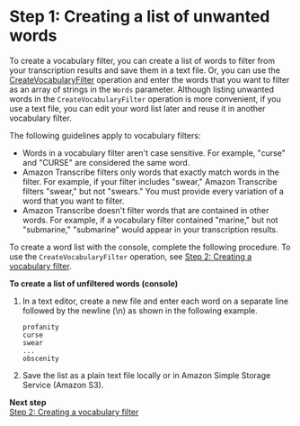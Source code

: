 # Step 1: Creating a list of unwanted words<a name="create-filter-file"></a>

To create a vocabulary filter, you can create a list of words to filter from your transcription results and save them in a text file\. Or, you can use the [CreateVocabularyFilter](API_CreateVocabularyFilter.md) operation and enter the words that you want to filter as an array of strings in the `Words` parameter\. Although listing unwanted words in the `CreateVocabularyFilter` operation is more convenient, if you use a text file, you can edit your word list later and reuse it in another vocabulary filter\. 

The following guidelines apply to vocabulary filters:
+ Words in a vocabulary filter aren't case sensitive\. For example, "curse" and "CURSE" are considered the same word\.
+ Amazon Transcribe filters only words that exactly match words in the filter\. For example, if your filter includes "swear," Amazon Transcribe filters "swear," but not "swears\." You must provide every variation of a word that you want to filter\.
+  Amazon Transcribe doesn't filter words that are contained in other words\. For example, if a vocabulary filter contained "marine," but not "submarine," "submarine" would appear in your transcription results\. 

To create a word list with the console, complete the following procedure\. To use the `CreateVocabularyFilter` operation, see [Step 2: Creating a vocabulary filter](create-filter.md)\.

**To create a list of unfiltered words \(console\)**

1. In a text editor, create a new file and enter each word on a separate line followed by the newline \(\\n\) as shown in the following example\.

   ```
   profanity
   curse
   swear
   ...
   obscenity
   ```

1. Save the list as a plain text file locally or in Amazon Simple Storage Service \(Amazon S3\)\. 

**Next step**  
[Step 2: Creating a vocabulary filter](create-filter.md)